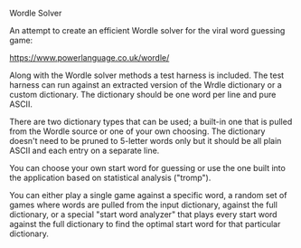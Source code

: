 Wordle Solver

An attempt to create an efficient Wordle solver for the viral word guessing game:

https://www.powerlanguage.co.uk/wordle/

Along with the Wordle solver methods a test harness is included.  The test harness can run against an extracted version of the Wrdle dictionary or a custom dictionary.  The dictionary should be one word per line and pure ASCII.

There are two dictionary types that can be used; a built-in one that is pulled from the Wordle source or one of your own choosing.  The dictionary doesn't need to be pruned to 5-letter words only but it should be all plain ASCII and each entry on a separate line.

You can choose your own start word for guessing or use the one built into the application based on statistical analysis ("tromp").

You can either play a single game against a specific word, a random set of games where words are pulled from the input dictionary, against the full dictionary, or a special "start word analyzer" that plays every start word against the full dictionary to find the optimal start word for that particular dictionary.
